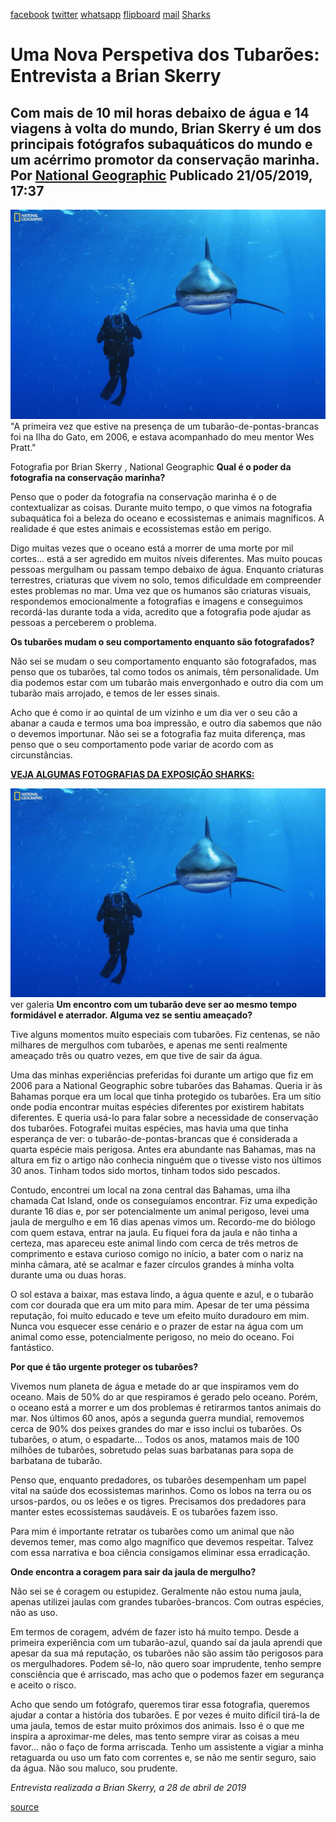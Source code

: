 [facebook](https://www.facebook.com/sharer/sharer.php?u=https%3A%2F%2Fwww.natgeo.pt%2Ftubarao%2F2019%2F05%2Fuma-nova-perspetiva-dos-tubaroes-entrevista-a-brian-skerry) [twitter](https://twitter.com/share?url=https%3A%2F%2Fwww.natgeo.pt%2Ftubarao%2F2019%2F05%2Fuma-nova-perspetiva-dos-tubaroes-entrevista-a-brian-skerry&via=natgeo&text=Uma%20Nova%20Perspetiva%20dos%20Tubar%C3%B5es%3A%20Entrevista%20a%20Brian%20Skerry) [whatsapp](https://web.whatsapp.com/send?text=https%3A%2F%2Fwww.natgeo.pt%2Ftubarao%2F2019%2F05%2Fuma-nova-perspetiva-dos-tubaroes-entrevista-a-brian-skerry) [flipboard](https://share.flipboard.com/bookmarklet/popout?v=2&title=Uma%20Nova%20Perspetiva%20dos%20Tubar%C3%B5es%3A%20Entrevista%20a%20Brian%20Skerry&url=https%3A%2F%2Fwww.natgeo.pt%2Ftubarao%2F2019%2F05%2Fuma-nova-perspetiva-dos-tubaroes-entrevista-a-brian-skerry) [mail](mailto:?subject=NatGeo&body=https%3A%2F%2Fwww.natgeo.pt%2Ftubarao%2F2019%2F05%2Fuma-nova-perspetiva-dos-tubaroes-entrevista-a-brian-skerry%20-%20Uma%20Nova%20Perspetiva%20dos%20Tubar%C3%B5es%3A%20Entrevista%20a%20Brian%20Skerry) [Sharks](https://www.natgeo.pt/sharks) 
# Uma Nova Perspetiva dos Tubarões: Entrevista a Brian Skerry 
## Com mais de 10 mil horas debaixo de água e 14 viagens à volta do mundo, Brian Skerry é um dos principais fotógrafos subaquáticos do mundo e um acérrimo promotor da conservação marinha. Por [National Geographic](https://www.natgeo.pt/autor/national-geographic) Publicado 21/05/2019, 17:37 
![Fotografia de um mergulhador ao lado de um tubarão](img/files_styles_image_00_public_01_national_0geographic_0sharks_0brian_0skerry_0oceanic_0whitetip.jpg)
"A primeira vez que estive na presença de um tubarão-de-pontas-brancas foi na Ilha do Gato, em 2006, e estava acompanhado do meu mentor Wes Pratt." 

Fotografia por Brian Skerry , National Geographic **Qual é o poder da fotografia na conservação marinha?** 

Penso que o poder da fotografia na conservação marinha é o de contextualizar as coisas. Durante muito tempo, o que vimos na fotografia subaquática foi a beleza do oceano e ecossistemas e animais magníficos. A realidade é que estes animais e ecossistemas estão em perigo. 

Digo muitas vezes que o oceano está a morrer de uma morte por mil cortes… está a ser agredido em muitos níveis diferentes. Mas muito poucas pessoas mergulham ou passam tempo debaixo de água. Enquanto criaturas terrestres, criaturas que vivem no solo, temos dificuldade em compreender estes problemas no mar. Uma vez que os humanos são criaturas visuais, respondemos emocionalmente a fotografias e imagens e conseguimos recordá-las durante toda a vida, acredito que a fotografia pode ajudar as pessoas a perceberem o problema. 

**Os tubarões mudam o seu comportamento enquanto são fotografados?** 

Não sei se mudam o seu comportamento enquanto são fotografados, mas penso que os tubarões, tal como todos os animais, têm personalidade. Um dia podemos estar com um tubarão mais envergonhado e outro dia com um tubarão mais arrojado, e temos de ler esses sinais. 

Acho que é como ir ao quintal de um vizinho e um dia ver o seu cão a abanar a cauda e termos uma boa impressão, e outro dia sabemos que não o devemos importunar. Não sei se a fotografia faz muita diferença, mas penso que o seu comportamento pode variar de acordo com as circunstâncias. 

[**VEJA ALGUMAS FOTOGRAFIAS DA EXPOSIÇÃO SHARKS:**](https://www.natgeo.pt/photography/2019/05/revelamos-5-fotografias-da-exposicao-sharks) 

![Fotografia de um mergulhador ao lado de um tubarão](img/files_styles_image_00_public_01_national_0geographic_0sharks_0brian_0skerry_0oceanic_0whitetip.jpg)
ver galeria **Um encontro com um tubarão deve ser ao mesmo tempo formidável e aterrador. Alguma vez se sentiu ameaçado?** 

Tive alguns momentos muito especiais com tubarões. Fiz centenas, se não milhares de mergulhos com tubarões, e apenas me senti realmente ameaçado três ou quatro vezes, em que tive de sair da água. 

Uma das minhas experiências preferidas foi durante um artigo que fiz em 2006 para a National Geographic sobre tubarões das Bahamas. Queria ir às Bahamas porque era um local que tinha protegido os tubarões. Era um sítio onde podia encontrar muitas espécies diferentes por existirem habitats diferentes. E queria usá-lo para falar sobre a necessidade de conservação dos tubarões. Fotografei muitas espécies, mas havia uma que tinha esperança de ver: o tubarão-de-pontas-brancas que é considerada a quarta espécie mais perigosa. Antes era abundante nas Bahamas, mas na altura em fiz o artigo não conhecia ninguém que o tivesse visto nos últimos 30 anos. Tinham todos sido mortos, tinham todos sido pescados. 

Contudo, encontrei um local na zona central das Bahamas, uma ilha chamada Cat Island, onde os conseguíamos encontrar. Fiz uma expedição durante 16 dias e, por ser potencialmente um animal perigoso, levei uma jaula de mergulho e em 16 dias apenas vimos um. Recordo-me do biólogo com quem estava, entrar na jaula. Eu fiquei fora da jaula e não tinha a certeza, mas apareceu este animal lindo com cerca de três metros de comprimento e estava curioso comigo no início, a bater com o nariz na minha câmara, até se acalmar e fazer círculos grandes à minha volta durante uma ou duas horas. 

O sol estava a baixar, mas estava lindo, a água quente e azul, e o tubarão com cor dourada que era um mito para mim. Apesar de ter uma péssima reputação, foi muito educado e teve um efeito muito duradouro em mim. Nunca vou esquecer esse cenário e o prazer de estar na água com um animal como esse, potencialmente perigoso, no meio do oceano. Foi fantástico. 

**Por que é tão urgente proteger os tubarões?** 

Vivemos num planeta de água e metade do ar que inspiramos vem do oceano. Mais de 50% do ar que respiramos é gerado pelo oceano. Porém, o oceano está a morrer e um dos problemas é retirarmos tantos animais do mar. Nos últimos 60 anos, após a segunda guerra mundial, removemos cerca de 90% dos peixes grandes do mar e isso inclui os tubarões. Os tubarões, o atum, o espadarte… Todos os anos, matamos mais de 100 milhões de tubarões, sobretudo pelas suas barbatanas para sopa de barbatana de tubarão. 

Penso que, enquanto predadores, os tubarões desempenham um papel vital na saúde dos ecossistemas marinhos. Como os lobos na terra ou os ursos-pardos, ou os leões e os tigres. Precisamos dos predadores para manter estes ecossistemas saudáveis. E os tubarões fazem isso. 

Para mim é importante retratar os tubarões como um animal que não devemos temer, mas como algo magnífico que devemos respeitar. Talvez com essa narrativa e boa ciência consigamos eliminar essa erradicação. 

**Onde encontra a coragem para sair da jaula de mergulho?** 

Não sei se é coragem ou estupidez. Geralmente não estou numa jaula, apenas utilizei jaulas com grandes tubarões-brancos. Com outras espécies, não as uso. 

Em termos de coragem, advém de fazer isto há muito tempo. Desde a primeira experiência com um tubarão-azul, quando saí da jaula aprendi que apesar da sua má reputação, os tubarões não são assim tão perigosos para os mergulhadores. Podem sê-lo, não quero soar imprudente, tenho sempre consciência que é arriscado, mas acho que o podemos fazer em segurança e aceito o risco. 

Acho que sendo um fotógrafo, queremos tirar essa fotografia, queremos ajudar a contar a história dos tubarões. E por vezes é muito difícil tirá-la de uma jaula, temos de estar muito próximos dos animais. Isso é o que me inspira a aproximar-me deles, mas tento sempre virar as coisas a meu favor… não o faço de forma arriscada. Tenho um assistente a vigiar a minha retaguarda ou uso um fato com correntes e, se não me sentir seguro, saio da água. Não sou maluco, sou prudente. 

_Entrevista realizada a Brian Skerry, a 28 de abril de 2019_ 



[source](https://www.natgeo.pt/tubarao/2019/05/uma-nova-perspetiva-dos-tubaroes-entrevista-a-brian-skerry)